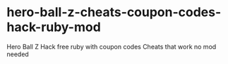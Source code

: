 # hero-ball-z-cheats-coupon-codes-hack-ruby-mod
Hero Ball Z Hack free ruby with coupon codes Cheats that work no mod needed
